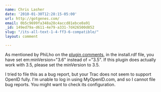 ```yaml
---
name: Chris Lasher
date: '2010-01-30T12:28:15-05:00'
url: http://gotgenes.com/
email: 0b5c9699fa348a28c4accd81ebce0a91
_id: 149ed79a-d611-4e79-a331-7d426500d852
slug: "/its-all-text-1-4-ff3-6-compatible/"
layout: comment

---
```


As mentioned by PhiLho on the <a href="https://addons.mozilla.org/en-US/firefox/addon/4125" rel="nofollow">plugin comments</a>, in the install.rdf file, you have set em:minVersion="3.6" instead of ="3.5". If this plugin does actually work with 3.5, please set the minVersion to 3.5.

I tried to file this as a bug report, but your Trac does not seem to support OpenID fully. I'm unable to log in using MyOpenID.com, and so I cannot file bug reports. You might want to check its configuration.
